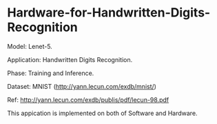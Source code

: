 # Hardware-for-Handwritten-Digits-Recognition

Model:       Lenet-5.

Application: Handwritten Digits Recognition.

Phase:       Training and Inference.

Dataset:     MNIST (http://yann.lecun.com/exdb/mnist/)

Ref:         http://yann.lecun.com/exdb/publis/pdf/lecun-98.pdf

This appication is implemented on both of Software and Hardware.
